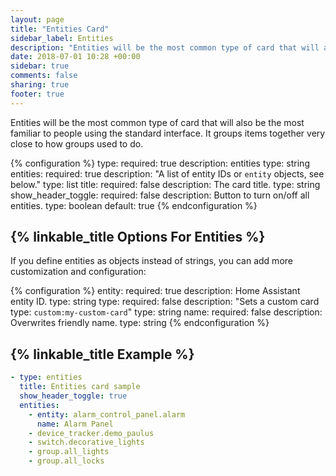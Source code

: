 ```yaml
---
layout: page
title: "Entities Card"
sidebar_label: Entities
description: "Entities will be the most common type of card that will also be the most familiar to people using the standard interface. It groups items together very close to how groups used to do."
date: 2018-07-01 10:28 +00:00
sidebar: true
comments: false
sharing: true
footer: true
---
```


Entities will be the most common type of card that will also be the most familiar to people using the standard interface. It groups items together very close to how groups used to do.

{% configuration %}
type:
  required: true
  description: entities
  type: string
entities:
  required: true
  description: "A list of entity IDs or `entity` objects, see below."
  type: list
title:
  required: false
  description: The card title.
  type: string
show_header_toggle:
  required: false
  description: Button to turn on/off all entities.
  type: boolean
  default: true
{% endconfiguration %}

## {% linkable_title Options For Entities %}

If you define entities as objects instead of strings, you can add more customization and configuration:

{% configuration %}
entity:
  required: true
  description: Home Assistant entity ID.
  type: string
type:
  required: false
  description: "Sets a custom card type: `custom:my-custom-card`"
  type: string
name:
  required: false
  description: Overwrites friendly name.
  type: string
{% endconfiguration %}

## {% linkable_title Example %}

```yaml
- type: entities
  title: Entities card sample
  show_header_toggle: true
  entities:
    - entity: alarm_control_panel.alarm
      name: Alarm Panel
    - device_tracker.demo_paulus
    - switch.decorative_lights
    - group.all_lights
    - group.all_locks
```
